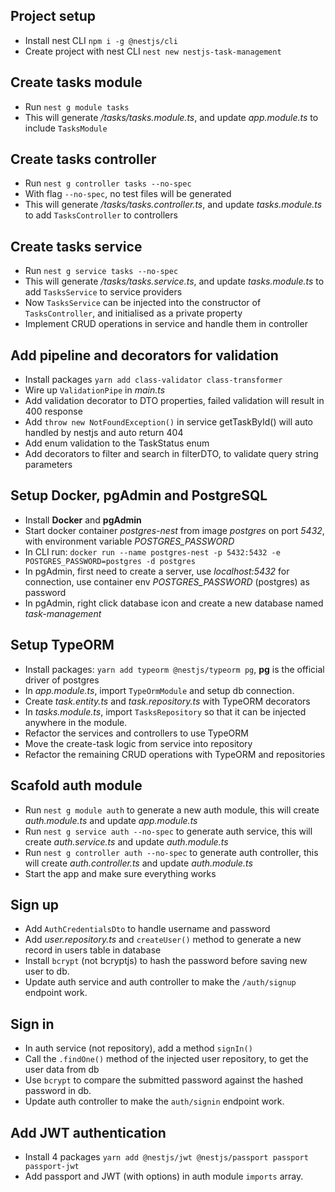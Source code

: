 ## Project setup

- Install nest CLI `npm i -g @nestjs/cli`
- Create project with nest CLI `nest new nestjs-task-management`

## Create tasks module

- Run `nest g module tasks`
- This will generate _/tasks/tasks.module.ts_, and update _app.module.ts_ to include `TasksModule`

## Create tasks controller

- Run `nest g controller tasks --no-spec`
- With flag `--no-spec`, no test files will be generated
- This will generate _/tasks/tasks.controller.ts_, and update _tasks.module.ts_ to add `TasksController` to controllers

## Create tasks service

- Run `nest g service tasks --no-spec`
- This will generate _/tasks/tasks.service.ts_, and update _tasks.module.ts_ to add `TasksService` to service providers
- Now `TasksService` can be injected into the constructor of `TasksController`, and initialised as a private property
- Implement CRUD operations in service and handle them in controller

## Add pipeline and decorators for validation

- Install packages `yarn add class-validator class-transformer`
- Wire up `ValidationPipe` in _main.ts_
- Add validation decorator to DTO properties, failed validation will result in 400 response
- Add `throw new NotFoundException()` in service getTaskById() will auto handled by nestjs and auto return 404
- Add enum validation to the TaskStatus enum
- Add decorators to filter and search in filterDTO, to validate query string parameters

## Setup Docker, pgAdmin and PostgreSQL

- Install **Docker** and **pgAdmin**
- Start docker container _postgres-nest_ from image _postgres_ on port _5432_, with environment variable _POSTGRES_PASSWORD_
- In CLI run: `docker run --name postgres-nest -p 5432:5432 -e POSTGRES_PASSWORD=postgres -d postgres`
- In pgAdmin, first need to create a server, use _localhost:5432_ for connection, use container env _POSTGRES_PASSWORD_ (postgres) as password
- In pgAdmin, right click database icon and create a new database named _task-management_

## Setup TypeORM

- Install packages: `yarn add typeorm @nestjs/typeorm pg`, **pg** is the official driver of postgres
- In _app.module.ts_, import `TypeOrmModule` and setup db connection.
- Create _task.entity.ts_ and _task.repository.ts_ with TypeORM decorators
- In _tasks.module.ts_, import `TasksRepository` so that it can be injected anywhere in the module.
- Refactor the services and controllers to use TypeORM
- Move the create-task logic from service into repository
- Refactor the remaining CRUD operations with TypeORM and repositories

## Scafold auth module

- Run `nest g module auth` to generate a new auth module, this will create *auth.module.ts* and update *app.module.ts*
- Run `nest g service auth --no-spec` to generate auth service, this will create *auth.service.ts* and update *auth.module.ts*
- Run `nest g controller auth --no-spec` to generate auth controller, this will create *auth.controller.ts* and update *auth.module.ts*
- Start the app and make sure everything works

## Sign up
- Add `AuthCredentialsDto` to handle username and password
- Add *user.repository.ts* and `createUser()` method to generate a new record in users table in database
- Install `bcrypt` (not bcryptjs) to hash the password before saving new user to db.
- Update auth service and auth controller to make the `/auth/signup` endpoint work.

## Sign in
- In auth service (not repository), add a method `signIn()`
- Call the `.findOne()` method of the injected user repository, to get the user data from db
- Use `bcrypt` to compare the submitted password against the hashed password in db.
- Update auth controller to make the `auth/signin` endpoint work.

## Add JWT authentication
- Install 4 packages `yarn add @nestjs/jwt @nestjs/passport passport passport-jwt`
- Add passport and JWT (with options) in auth module `imports` array.